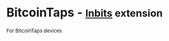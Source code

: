 # BitcoinTaps - <small>[lnbits](https://github.com/lnbits/lnbits) extension</small>
<small>For BitcoinTaps devices</small>

